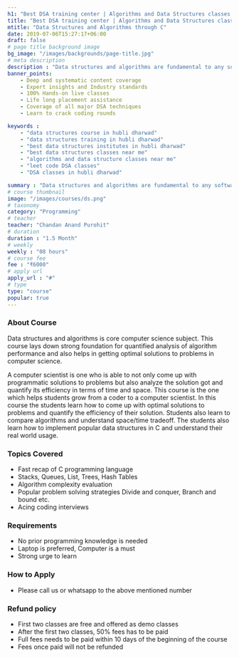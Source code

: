 ```yaml
---
h1: "Best DSA training center | Algorithms and Data Structures classes in Hubli and Dharwad"
title: "Best DSA training center | Algorithms and Data Structures classes in Hubli and Dharwad"
mtitle: "Data Structures and Algorithms through C"
date: 2019-07-06T15:27:17+06:00
draft: false
# page title background image
bg_image: "/images/backgrounds/page-title.jpg"
# meta description
description : "Data structures and algorithms are fundamental to any software and we offer best data structures course in Hubli Dharwad region. Best competitive coding class in hubli"
banner_points:
    - Deep and systematic content coverage
    - Expert insights and Industry standards
    - 100% Hands-on live classes
    - Life long placement assistance
    - Coverage of all major DSA techniques
    - Learn to crack coding rounds

keywords : 
    - "data structures course in hubli dharwad"
    - "data structures training in hubli dharwad"
    - "best data structures institutes in hubli dharwad"
    - "best data structures classes near me"
    - "algorithms and data structure classes near me"
    - "leet code DSA classes"
    - "DSA classes in hubli dharwad"

summary : "Data structures and algorithms are fundamental to any software and we offer best data structures course in Hubli Dharwad region."
# course thumbnail
image: "/images/courses/ds.png"
# taxonomy
category: "Programming"
# teacher
teacher: "Chandan Anand Purohit"
# duration
duration : "1.5 Month"
# weekly
weekly : "08 hours"
# course fee
fee : "₹6000"
# apply url
apply_url : "#"
# type
type: "course"
popular: true
---
```



### About Course
Data structures and algorithms is core computer science subject. This course lays down strong foundation for quantified analysis of algorithm performance and also helps in getting optimal solutions to problems in computer science.

A computer scientist is one who is able to not only come up with programmatic solutions to problems but also analyze the solution got and quantify its efficiency in terms of time and space. This course is the one which helps students grow from a coder to a computer scientist. In this course the students learn how to come up with optimal solutions to problems and quantify the efficiency of their solution. Students also learn to compare algorithms and understand space/time tradeoff. The students also learn how to implement popular data structures in C and understand their real world usage.

### Topics Covered
* Fast recap of C programming language
* Stacks, Queues, List, Trees, Hash Tables
* Algorithm complexity evaluation
* Popular problem solving strategies Divide and conquer, Branch and bound etc.
* Acing coding interviews 
 
### Requirements
* No prior programming knowledge is needed
* Laptop is preferred, Computer is a must
* Strong urge to learn 


### How to Apply

* Please call us or whatsapp to the above mentioned number


### Refund policy
* First two classes are free and offered as demo classes
* After the first two classes, 50% fees has to be paid
* Full fees needs to be paid within 10 days of the beginning of the course
* Fees once paid will not be refunded
